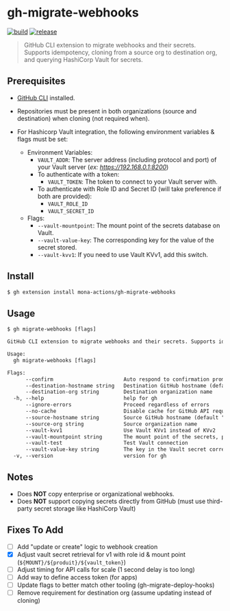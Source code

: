 # gh-migrate-webhooks

[![build](https://github.com/mona-actions/gh-migrate-webhooks/actions/workflows/build.yaml/badge.svg)](https://github.com/mona-actions/gh-migrate-webhooks/actions/workflows/build.yaml) 
[![release](https://github.com/mona-actions/gh-migrate-webhooks/actions/workflows/release.yaml/badge.svg)](https://github.com/mona-actions/gh-migrate-webhooks/actions/workflows/release.yaml)

> GitHub CLI extension to migrate webhooks and their secrets. Supports idempotency, cloning from a source org to destination org, and querying HashiCorp Vault for secrets.

## Prerequisites
- [GitHub CLI](https://cli.github.com/manual/installation) installed.
- Repositories must be present in both organizations (source and destination) when cloning (not required when).

- For Hashicorp Vault integration, the following environment variables & flags must be set:
  - Environment Variables:
    - `VAULT_ADDR`: The server address (including protocol and port) of your Vault server (_ex: https://192.168.0.1:8200_)
    - To authenticate with a token:
      - `VAULT_TOKEN`: The token to connect to your Vault server with.
    - To authenticate with Role ID and Secret ID (will take preference if both are provided):
      - `VAULT_ROLE_ID`
      - `VAULT_SECRET_ID`
  - Flags:
    - `--vault-mountpoint`: The mount point of the secrets database on Vault.
    - `--vault-value-key`: The corresponding key for the value of the secret stored.
    - `--vault-kvv1`: If you need to use Vault KVv1, add this switch.

## Install

```bash
$ gh extension install mona-actions/gh-migrate-webhooks
```

## Usage

```txt
$ gh migrate-webhooks [flags]
```

```txt
GitHub CLI extension to migrate webhooks and their secrets. Supports idempotency, cloning from a source org to destination org, and querying HashiCorp Vault for secrets.

Usage:
  gh migrate-webhooks [flags]

Flags:
      --confirm                       Auto respond to confirmation prompt
      --destination-hostname string   Destination GitHub hostname (default "github.com")
      --destination-org string        Destination organization name
  -h, --help                          help for gh
      --ignore-errors                 Proceed regardless of errors
      --no-cache                      Disable cache for GitHub API requests
      --source-hostname string        Source GitHub hostname (default "github.com")
      --source-org string             Source organization name
      --vault-kvv1                    Use Vault KVv1 instead of KVv2
      --vault-mountpoint string       The mount point of the secrets, prefixes the --vault-value-key flag
      --vault-test                    Test Vault connection
      --vault-value-key string        The key in the Vault secret corresponding to the webhook secret value (default "secret")
  -v, --version                       version for gh
```

## Notes
- Does **NOT** copy enterprise or organizational webhooks.
- Does **NOT** support copying secrets directly from GitHub (must use third-party secret storage like HashiCorp Vault)

## Fixes To Add
- [ ] Add "update or create" logic to webhook creation
- [x] Adjust vault secret retrieval for v1 with role id & mount point (`${MOUNT}/${produit}/${vault_token}`)
- [ ] Adjust timing for API calls for scale (1 second delay is too long)
- [ ] Add way to define access token (for apps)
- [ ] Update flags to better match other tooling (gh-migrate-deploy-hooks)
- [ ] Remove requirement for destination org (assume updating instead of cloning)